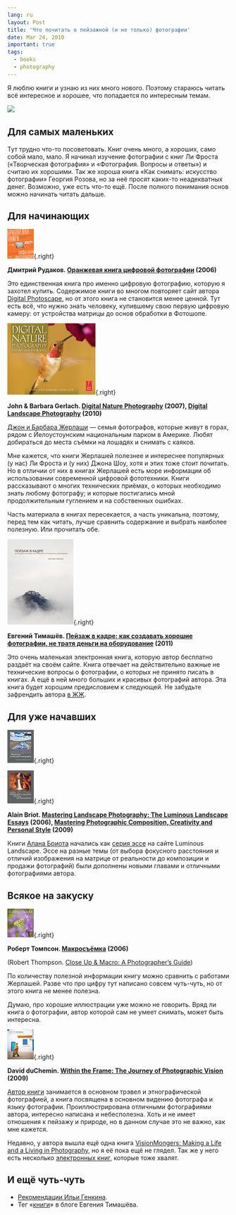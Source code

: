 ```yaml
---
lang: ru
layout: Post
title: 'Что почитать о пейзажной (и не только) фотографии'
date: Mar 24, 2010
important: true
tags:
  - books
  - photography
---
```


Я люблю книги и узнаю из них много нового. Поэтому стараюсь читать всё интересное и хорошее, что попадается по интересным темам.

![](/images/blog/landscape-books.png)

<!--more-->

## Для самых маленьких

Тут трудно что-то посоветовать. Книг очень много, а хороших, само собой мало, мало. Я начинал изучение фотографии с книг Ли Фроста («Творческая фотография» и «Фотография. Вопросы и ответы») и считаю их хорошими. Так же хороша книга «Как снимать: искусство фотографии» Георгия Розова, но за неё просят каких-то неадекватных денег. Возможно, уже есть что-то ещё. После полного понимания основ можно начинать читать дальше.

## Для начинающих

![](/images/books/orange.jpg "Дмитрий Рудаков. Оранжевая книга цифровой фотографии"){.right}

**Дмитрий Рудаков. [Оранжевая книга цифровой фотографии](http://www.ozon.ru/context/detail/id/2898987/?partner=sapegin) (2006)**

Это единственная книга про именно цифровую фотографию, которую я захотел купить. Содержимое книги во многом повторяет сайт автора [Digital Photoscape](http://www.photoscape.ru/), но от этого книга не становится менее ценной. Тут есть всё, что нужно знать человеку, купившему свою первую цифровую камеру: от устройства матрицы до основ обработки в Фотошопе.

![](/images/books/digitalnature.jpg "John & Barbara Gerlach. Digital Nature Photography"){.right}

**John & Barbara Gerlach. [Digital Nature Photography](http://www.amazon.com/gp/product/0240808568/?tag=artesapesphot-20) (2007), [Digital Landscape Photography](http://www.amazon.com/Digital-Landscape-Photography-Barbara-Gerlach/dp/0240810937/?tag=artesapesphot-20) (2010)**

[Джон и Барбара Жерлаши](http://www.gerlachnaturephoto.com/) — семья фотографов, которые живут в горах, рядом с Йелоустоунским национальным парком в Америке. Любят добираться до места съёмки на лошадях и снимать с каяков.

Мне кажется, что книги Жерлашей полезнее и интереснее популярных (у нас) Ли Фроста и (у них) Джона Шоу, хотя и этих тоже стоит почитать. Но в отличии от них в книгах Жерлашей есть море информации об использовании современной цифровой фототехники. Книги рассказывают о многих технических приёмах, о которых необходимо знать любому фотографу; и которые постигались мной продолжительным гуглением и на собственных ошибках.

Часть материала в книгах пересекается, а часть уникальна, поэтому, перед тем как читать, лучше сравнить содержание и выбрать наиболее полезную. Или прочитать обе.

![](/images/books/landscapeinframe.jpg "Евгений Тимашёв. Пейзаж в кадре: как создавать хорошие фотографии, не тратя деньги на оборудование"){.right}

**Евгений Тимашёв. [Пейзаж в кадре: как создавать хорошие фотографии, не тратя деньги на оборудование](http://www.fotografia.com.ua/books/) (2011)**

Это очень маленькая электронная книга, которую автор бесплатно раздаёт на своём сайте. Книга отвечает на действительно важные не технические вопросы о фотографии, о которых не принято писать в книгах. А ещё в ней много больших и красивых фотографий автора. Эта книга будет хорошим предисловием к следующей. Не забудьте зафрендить автора [в ЖЖ](http://rezus.livejournal.com/).

## Для уже начавших

![](/images/books/landscape.jpg "Alain Briot. Mastering Landscape Photography: The Luminous Landscape Essays"){.right}

![](/images/books/briot2.jpg "Alain Briot. Mastering Photographic Composition, Creativity and Personal Style"){.right}

**Alain Briot. [Mastering Landscape Photography: The Luminous Landscape Essays](http://www.amazon.com/gp/product/1933952067/?tag=artesapesphot-20) (2006), [Mastering Photographic Composition, Creativity and Personal Style](http://www.amazon.com/gp/product/1933952229/?tag=artesapesphot-20) (2009)**

Книги [Алана Бриота](http://www.beautiful-landscape.com/) начались как [серия эссе](http://www.luminous-landscape.com/columns/briots_view.shtml) на сайте Luminous Landscape. Эссе на разные темы (от выбора фокусного расстояния и отличий изображения на матрице от реальности до композиции и продажи фотографий) были дополнены новыми главами и отличными фотографиями автора.

## Всякое на закуску

![](/images/books/macro.jpg "Роберт Томпсон. Макросъёмка"){.right}

**Роберт Томпсон. [Макросъёмка](http://www.ozon.ru/context/detail/id/2861071/?partner=sapegin) (2006)**

(Robert Thompson. [Close Up & Macro: A Photographer’s Guide](http://www.amazon.com/gp/product/0715319051/?tag=artesapesphot-20))

По количеству полезной информации книгу можно сравнить с работами Жерлашей. Разве что про цифру тут написано совсем чуть-чуть, но от этого книга не менее полезна.

Думаю, про хорошие иллюстрации уже можно не говорить. Вряд ли книга о фотографии, автор которой сам не умеет снимать, может быть интересна.

![](/images/books/withintheframe.jpg "David duChemin. Within the Frame: The Journey of Photographic Vision"){.right}

**David duChemin. [Within the Frame: The Journey of Photographic Vision](http://www.amazon.com/gp/product/0321605020/?tag=artesapesphot-20) (2009)**

[Автор книги](http://www.pixelatedimage.com/) занимается в основном трэвел и этнографической фотографией, а книга посвящена в основном видению фотографа и языку фотографии. Проиллюстрирована отличными фотографиями автора, интересно написана и небесполезна. Хоть и не имеет отношения к пейзажу и природе, но в данном случае это не важно, как мне кажется.

Недавно, у автора вышла ещё одна книга [VisionMongers: Making a Life and a Living in Photography](http://www.amazon.com/VisionMongers-Making-Life-Living-Photography/dp/0321670205/?tag=artesapesphot-20), но я её пока ещё не глядел. Так же у него есть несколько [электронных книг](http://craftandvision.com/), которые тоже хвалят.

## И ещё чуть-чуть

* [Рекомендации Ильи Генкина](http://dewynter.livejournal.com/144123.html).
* Тег «[книги](http://rezus.livejournal.com/tag/книги)» в блоге Евгения Тимашёва.
